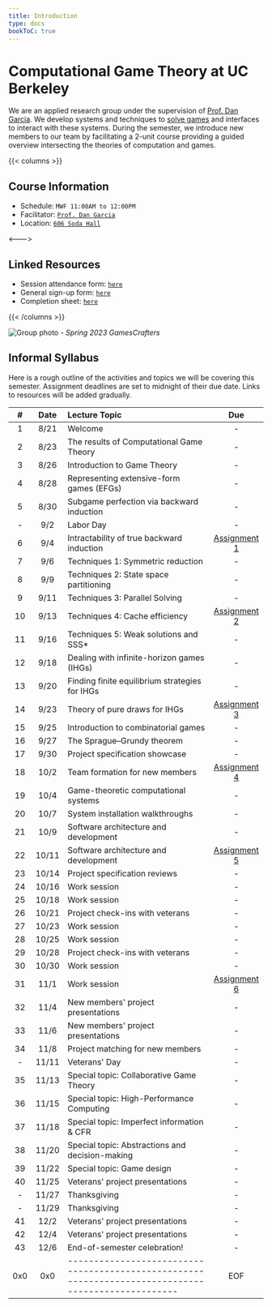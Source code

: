 ```yaml
---
title: Introduction
type: docs
bookToC: true
---
```


# **Computational Game Theory at UC Berkeley**

We are an applied research group under the supervision of [Prof. Dan Garcia](https://people.eecs.berkeley.edu/~ddgarcia/). We develop systems and techniques to [solve games](https://en.wikipedia.org/wiki/Solved_game) and interfaces to interact with these systems. During the semester, we introduce new members to our team by facilitating a 2-unit course providing a guided overview intersecting the theories of computation and games.

{{< columns >}}

## **Course Information**

* Schedule: `MWF 11:00AM to 12:00PM`
* Facilitator: [`Prof. Dan Garcia`](https://people.eecs.berkeley.edu/~ddgarcia/)
* Location: [`606 Soda Hall`](https://www.google.com/maps/place/EECS+Computer+Science+Division+Soda+Hall/@37.8753164,-122.2589183,19.48z/data=!4m6!3m5!1s0x80857c23cec17a61:0xd6e1f085d0308711!8m2!3d37.8756714!4d-122.2585253!16s%2Fg%2F12hl2qncc?entry=ttu)

<--->

## **Linked Resources**

* Session attendance form: [`here`](.)
* General sign-up form: [`here`](.)
* Completion sheet: [`here`](.)

{{< /columns >}}

![Group photo](/group_photo.jpg)
*- Spring 2023 GamesCrafters*

## **Informal Syllabus**
Here is a rough outline of the activities and topics we will be covering this semester. Assignment deadlines are set to midnight of their due date. Links to resources will be added gradually.

| # | Date | Lecture Topic | Due |
| :-: | :-: | :- | :-: |
| 1 | 8/21 | Welcome | - |
| 2 | 8/23 | The results of Computational Game Theory | - |
| 3 | 8/26 | Introduction to Game Theory | - |
| 4 | 8/28 | Representing extensive-form games (EFGs) | - |
| 5 | 8/30 | Subgame perfection via backward induction | - |
| - | 9/2 | Labor Day | - |
| 6 | 9/4 | Intractability of true backward induction | [Assignment 1](main/assignments/1) |
| 7 | 9/6 | Techniques 1: Symmetric reduction | - |
| 8 | 9/9 | Techniques 2: State space partitioning | - |
| 9 | 9/11 | Techniques 3: Parallel Solving | - |
| 10 | 9/13 | Techniques 4: Cache efficiency | [Assignment 2](main/assignments/2) |
| 11 | 9/16 | Techniques 5: Weak solutions and SSS* | - |
| 12 | 9/18 | Dealing with infinite-horizon games (IHGs) | - |
| 13 | 9/20 | Finding finite equilibrium strategies for IHGs | - |
| 14 | 9/23 | Theory of pure draws for IHGs | [Assignment 3](main/assignments/3) |
| 15 | 9/25 | Introduction to combinatorial games | - |
| 16 | 9/27 | The Sprague–Grundy theorem | - |
| 17 | 9/30 | Project specification showcase | - |
| 18 | 10/2 | Team formation for new members | [Assignment 4](main/assignments/4) |
| 19 | 10/4 | Game-theoretic computational systems | - |
| 20 | 10/7 | System installation walkthroughs | - |
| 21 | 10/9 | Software architecture and development | - |
| 22 | 10/11 | Software architecture and development | [Assignment 5](main/assignments/5) |
| 23 | 10/14 | Project specification reviews | - |
| 24 | 10/16 | Work session | - |
| 25 | 10/18 | Work session | - |
| 26 | 10/21 | Project check-ins with veterans | - |
| 27 | 10/23 | Work session | - |
| 28 | 10/25 | Work session | - |
| 29 | 10/28 | Project check-ins with veterans | - |
| 30 | 10/30 | Work session | - |
| 31 | 11/1 | Work session | [Assignment 6](main/assignments/6) |
| 32 | 11/4 | New members' project presentations | - |
| 33 | 11/6 | New members' project presentations | - |
| 34 | 11/8 | Project matching for new members | - |
| - | 11/11 | Veterans' Day | - |
| 35 | 11/13 |Special topic: Collaborative Game Theory | - |
| 36 | 11/15 | Special topic: High-Performance Computing | - |
| 37 | 11/18 | Special topic: Imperfect information & CFR | - |
| 38 | 11/20 | Special topic: Abstractions and decision-making | - |
| 39 | 11/22 | Special topic: Game design | - |
| 40 | 11/25 | Veterans' project presentations | - |
| - | 11/27 | Thanksgiving | - |
| - | 11/29 | Thanksgiving | - |
| 41 | 12/2 | Veterans' project presentations | - |
| 42 | 12/4 | Veterans' project presentations | - |
| 43 | 12/6 | End-of-semester celebration! | - |
| 0x0 | 0x0 | --------------------------------------------------------------------------------------------------- | EOF |
